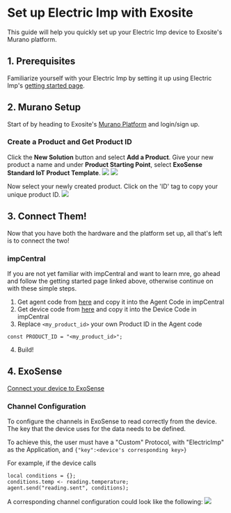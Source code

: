 # Set up Electric Imp with Exosite

This guide will help you quickly set up your Electric Imp device to Exosite's Murano platform.


## 1. Prerequisites

Familiarize yourself with your Electric Imp by setting it up using Electric Imp's [getting started page](https://developer.electricimp.com/gettingstarted).

## 2. Murano Setup
Start of by heading to Exosite's [Murano Platform](https://www.exosite.io/) and login/sign up.

### Create a Product and Get Product ID

Click the **New Solution** button and select **Add a Product**. Give your new product a name and under **Product Starting Point**, select **ExoSense Standard IoT Product Template**.
![](../../assets/ElectricImp/create_solution.png)
![](../../assets/ElectricImp/create_exosense_product.png)

Now select your newly created product. Click on the 'ID' tag to copy your unique product ID.
![](../../assets/ElectricImp/get_productid.png)

## 3. Connect Them!

Now that you have both the hardware and the platform set up, all that's left is to connect the two!

### impCentral
If you are not yet familiar with impCentral and want to learn mre, go ahead and follow the getting started page linked above, otherwise continue on with these simple steps.

1.	Get agent code from [here](https://github.com/electricimp/Exosite/blob/master/Example/example.agent.nut) and copy it into the Agent Code in impCentral
2.	Get device code from [here](https://github.com/electricimp/Exosite/blob/master/Example/example.device.nut) and copy it into the Device Code in impCentral
3.	Replace `<my_product_id>` your own Product ID in the Agent code
```
const PRODUCT_ID = "<my_product_id>";
```
4.	Build!

## 4. ExoSense

[Connect your device to ExoSense](../../master/ExoSense/README.md)

### Channel Configuration
To configure the channels in ExoSense to read correctly from the device. The key that the device uses for the data needs to be defined.

To achieve this, the user must have a "Custom" Protocol, with "ElectricImp" as the Application, and `{"key":<device's corresponding key>}`

For example, if the device calls
```
local conditions = {};
conditions.temp <- reading.temperature;
agent.send("reading.sent", conditions);
```

A corresponding channel configuration could look like the following:
![](../../assets/ChannelConfigurationExample.png)
